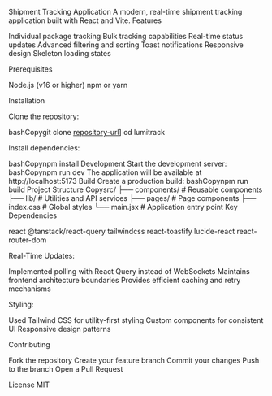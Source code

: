 Shipment Tracking Application
A modern, real-time shipment tracking application built with React and Vite.
Features

Individual package tracking
Bulk tracking capabilities
Real-time status updates
Advanced filtering and sorting
Toast notifications
Responsive design
Skeleton loading states

Prerequisites

Node.js (v16 or higher)
npm or yarn

Installation

Clone the repository:

bashCopygit clone [repository-url\]](https://github.com/tochukwu19/Lumitrack)
cd lumitrack

Install dependencies:

bashCopynpm install
Development
Start the development server:
bashCopynpm run dev
The application will be available at http://localhost:5173
Build
Create a production build:
bashCopynpm run build
Project Structure
Copysrc/
├── components/         # Reusable components
├── lib/               # Utilities and API services
├── pages/             # Page components
├── index.css            # Global styles
└── main.jsx          # Application entry point
Key Dependencies

react
@tanstack/react-query
tailwindcss
react-toastify
lucide-react
react-router-dom


Real-Time Updates:

Implemented polling with React Query instead of WebSockets
Maintains frontend architecture boundaries
Provides efficient caching and retry mechanisms


Styling:

Used Tailwind CSS for utility-first styling
Custom components for consistent UI
Responsive design patterns



Contributing

Fork the repository
Create your feature branch
Commit your changes
Push to the branch
Open a Pull Request

License
MIT